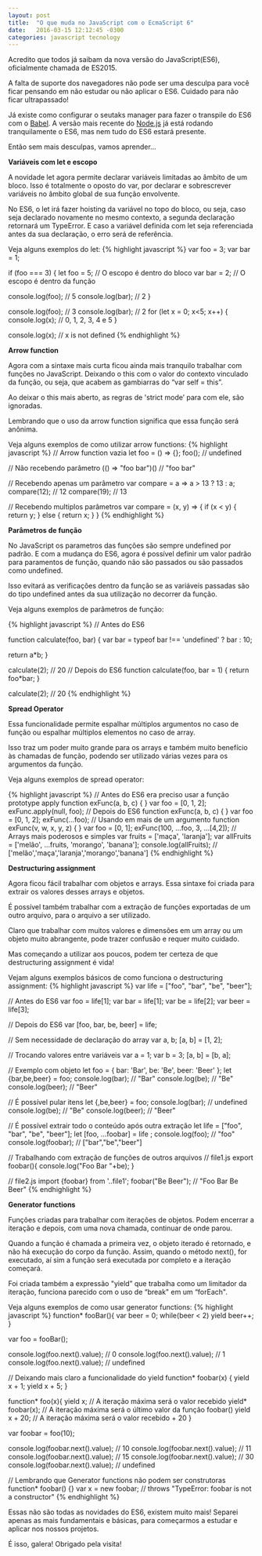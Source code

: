 ```yaml
---
layout: post
title:  "O que muda no JavaScript com o EcmaScript 6"
date:   2016-03-15 12:12:45 -0300
categories: javascript tecnology
---
```

Acredito que todos já saibam da nova versão do JavaScript(ES6), oficialmente chamada de ES2015.

A falta de suporte dos navegadores não pode ser uma desculpa para você ficar pensando em não estudar ou não aplicar o ES6. Cuidado para não ficar ultrapassado!

Já existe como configurar o seutaks manager para fazer o transpile do ES6 com o [Babel](https://babeljs.io/). A versão mais recente do [Node.js](https://nodejs.org/en/download/) já está rodando tranquilamente o ES6, mas nem tudo do ES6 estará presente.

Então sem mais desculpas, vamos aprender...


**Variáveis com let e escopo**

A novidade let agora permite declarar variáveis limitadas ao âmbito de um bloco. Isso é totalmente o oposto do var, por declarar e sobrescrever variáveis no âmbito global de sua função envolvente.

No ES6, o let irá fazer hoisting da variável no topo do bloco, ou seja, caso seja declarado novamente no mesmo contexto, a segunda declaração retornará um TypeError. E caso a variável definida com let seja referenciada antes da sua declaração, o erro será de referência.

Veja alguns exemplos do let:
{% highlight javascript %}
var foo = 3;
var bar = 1;

if (foo === 3) {
  let foo = 5; // O escopo é dentro do bloco
  var bar = 2; // O escopo é dentro da função

  console.log(foo);  // 5
  console.log(bar);  // 2
}

console.log(foo); // 3
console.log(bar); // 2
for (let x = 0; x<5; x++) {
  console.log(x); // 0, 1, 2, 3, 4 e 5
}

console.log(x); // x is not defined
{% endhighlight %}

**Arrow function**

Agora com a sintaxe mais curta ficou ainda mais tranquilo trabalhar com funções no JavaScript. Deixando o this com o valor do contexto vinculado da função, ou seja, que acabem as gambiarras do “var self = this”.

Ao deixar o this mais aberto, as regras de 'strict mode’ para com ele, são ignoradas.

Lembrando que o uso da arrow function significa que essa função será anônima.

Veja alguns exemplos de como utilizar arrow functions:
{% highlight javascript %}
// Arrow function vazia
let foo = () => {};
foo(); // undefined

// Não recebendo parâmetro
(() => "foo bar")() // "foo bar"

// Recebendo apenas um parâmetro
var compare = a => a > 13 ? 13 : a;
compare(12); // 12
compare(19); // 13

// Recebendo multiplos parâmetros
var compare = (x, y) => {
    if (x < y) {
        return y;
    } else {
        return x;
    }
}
{% endhighlight %}

**Parâmetros de função**

No JavaScript os parametros das funções são sempre undefined por padrão. E com a mudança do ES6, agora é possível definir um valor padrão para paramentos de função, quando não são passados ou são passados como undefined.

Isso evitará as verificações dentro da função se as variáveis passadas são do tipo undefined antes da sua utilização no decorrer da função.

Veja alguns exemplos de parâmetros de função:

{% highlight javascript %}
// Antes do ES6

function calculate(foo, bar) {
  var bar = typeof bar !== 'undefined' ?  bar : 10;

  return a*b;
}

calculate(2); // 20
// Depois do ES6
function calculate(foo, bar = 1) {
  return foo*bar;
}

calculate(2); // 20
{% endhighlight %}

**Spread Operator**

Essa funcionalidade permite espalhar múltiplos argumentos no caso de função ou espalhar múltiplos elementos no caso de array.

Isso traz um poder muito grande para os arrays e também muito benefício às chamadas de função, podendo ser utilizado várias vezes para os argumentos da função.

Veja alguns exemplos de spread operator:

{% highlight javascript %}
// Antes do ES6 era preciso usar a função prototype apply
function exFunc(a, b, c) { }
var foo = [0, 1, 2];
exFunc.apply(null, foo);
// Depois do ES6
function exFunc(a, b, c) { }
var foo = [0, 1, 2];
exFunc(...foo);
// Usando em mais de um argumento
function exFunc(v, w, x, y, z) { }
var foo = [0, 1];
exFunc(100, ...foo, 3, ...[4,2]);
// Arrays mais poderosos e simples
var fruits = ['maça', 'laranja'];
var allFruits = ['melão', …fruits, 'morango', 'banana'];
console.log(allFruits); // ['melão','maça','laranja','morango','banana']
{% endhighlight %}

**Destructuring assignment**

Agora ficou fácil trabalhar com objetos e arrays. Essa sintaxe foi criada para extrair os valores desses arrays e objetos.

É possível também trabalhar com a extração de funções exportadas de um outro arquivo, para o arquivo a ser utilizado.

Claro que trabalhar com muitos valores e dimensões em um array ou um objeto muito abrangente, pode trazer confusão e requer muito cuidado.

Mas começando a utilizar aos poucos, podem ter certeza de que destructuring assignment é vida!

Vejam alguns exemplos básicos de como funciona o destructuring assignment:
{% highlight javascript %}
var life = ["foo", "bar", "be", "beer"];

// Antes do ES6
var foo  = life[1];
var bar  = life[1];
var be   = life[2];
var beer = life[3];

// Depois do ES6
var [foo, bar, be, beer] = life;

// Sem necessidade de declaração do array
var a, b;
[a, b] = [1, 2];

// Trocando valores entre variáveis
var a = 1;
var b = 3;
[a, b] = [b, a];

// Exemplo com objeto
let foo = {
  bar: 'Bar',
  be: 'Be',
  beer: 'Beer'
};
let {bar,be,beer} = foo;
console.log(bar);  // "Bar"
console.log(be);   // "Be"
console.log(beer); // "Beer"

// É possível pular itens
let {,be,beer} = foo;
console.log(bar);  // undefined
console.log(be);   // "Be"
console.log(beer); // "Beer"

// É possível extrair todo o conteúdo após outra extração
let life = ["foo", "bar", "be", "beer"];
let [foo, ...foobar] = life ;
console.log(foo);  // "foo"
console.log(foobar);   // ["bar","be","beer"]

// Trabalhando com extração de funções de outros arquivos
// file1.js
export foobar(){
  console.log("Foo Bar "+be);
}

// file2.js
import {foobar} from '..file1';
foobar("Be Beer"); // "Foo Bar Be Beer"
{% endhighlight %}

**Generator functions**

Funções criadas para trabalhar com iterações de objetos. Podem encerrar a iteração e depois, com uma nova chamada, continuar de onde parou.

Quando a função é chamada a primeira vez, o objeto iterado é retornado, e não há execução do corpo da função. Assim, quando o método next(), for executado, aí sim a função será executada por completo e a iteração começará.

Foi criada também a expressão "yield” que trabalha como um limitador da iteração, funciona parecido com o uso de “break" em um “forEach".

Veja alguns exemplos de como usar generator functions:
{% highlight javascript %}
function* fooBar(){
  var beer = 0;
  while(beer < 2)
    yield beer++;
}

var foo = fooBar();

console.log(foo.next().value); // 0
console.log(foo.next().value); // 1
console.log(foo.next().value); // undefined

// Deixando mais claro a funcionalidade do yield
function* foobar(x) {
  yield x + 1;
  yield x + 5;
}

function* foo(x){
  yield x; // A iteração máxima será o valor recebido
  yield* foobar(x); // A iteração máxima será o último valor da função foobar()
  yield x + 20; // A iteração máxima será o valor recebido + 20
}

var foobar = foo(10);

console.log(foobar.next().value); // 10
console.log(foobar.next().value); // 11
console.log(foobar.next().value); // 15
console.log(foobar.next().value); // 30
console.log(foobar.next().value); // undefined

// Lembrando que Generator functions não podem ser construtoras
function* foobar() {}
var x = new foobar; // throws "TypeError: foobar is not a constructor"
{% endhighlight %}

Essas não são todas as novidades do ES6, existem muito mais! Separei apenas as mais fundamentais e básicas, para começarmos a estudar e aplicar nos nossos projetos.

É isso, galera! Obrigado pela visita!
